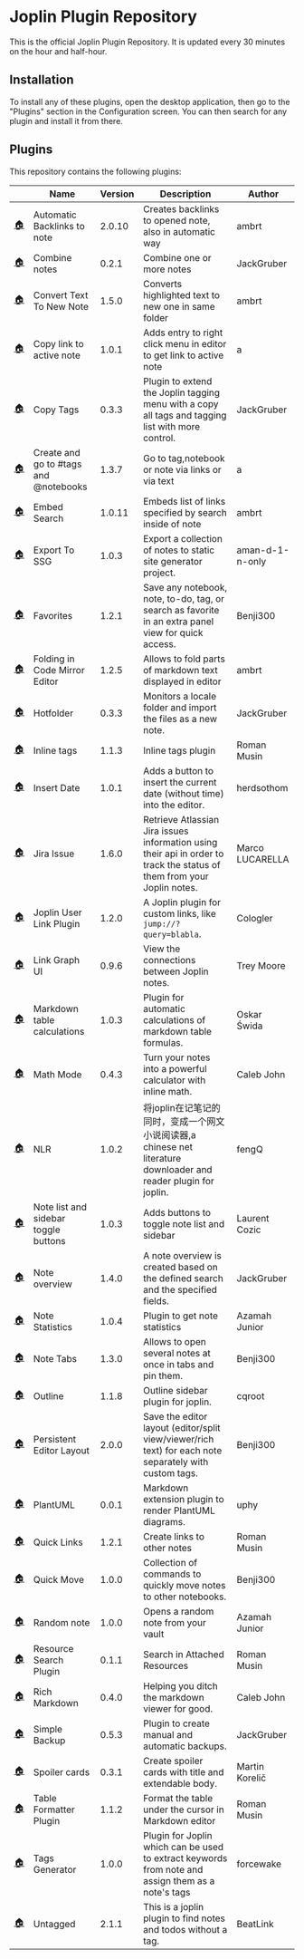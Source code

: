 # Joplin Plugin Repository

This is the official Joplin Plugin Repository. It is updated every 30 minutes on the hour and half-hour.

## Installation

To install any of these plugins, open the desktop application, then go to the "Plugins" section in the Configuration screen. You can then search for any plugin and install it from there.

## Plugins

This repository contains the following plugins:

<!-- PLUGIN_LIST -->
&nbsp; | Name | Version | Description | Author
--- | --- | --- | --- | ---
[🏠](https://discourse.joplinapp.org/t/insert-referencing-notes-backlinks-plugin/13632) | Automatic Backlinks to note | 2.0.10 | Creates backlinks to opened note, also in automatic way | ambrt
[🏠](https://github.com/JackGruber/joplin-plugin-combine-notes) | Combine notes | 0.2.1 | Combine one or more notes | JackGruber
[🏠](https://discourse.joplinapp.org/t/create-note-from-highlighted-text/12511) | Convert Text To New Note | 1.5.0 | Converts highlighted text to new one in same folder | ambrt
[🏠](https://discourse.joplinapp.org/t/copy-markdown-link-to-active-note/14402) | Copy link to active note | 1.0.1 | Adds entry to right click menu in editor to get link to active note | a  
[🏠](https://github.com/JackGruber/joplin-plugin-copytags) | Copy Tags | 0.3.3 | Plugin to extend the Joplin tagging menu with a copy all tags and tagging list with more control. | JackGruber
[🏠](https://discourse.joplinapp.org/t/go-to-note-tag-or-notebook-via-highlighting-text-in-editor/12731) | Create and go to #tags and @notebooks | 1.3.7 | Go to tag,notebook or note via links or via text | a  
[🏠](https://discourse.joplinapp.org/t/embed-any-search-with-content/14328) | Embed Search | 1.0.11 | Embeds list of links specified by search inside of note | ambrt
[🏠](https://github.com/aman-d-1-n-only/joplin-exports-to-ssg#readme) | Export To SSG | 1.0.3 | Export a collection of notes to static site generator project. | aman-d-1-n-only
[🏠](https://github.com/benji300/joplin-favorites) | Favorites | 1.2.1 | Save any notebook, note, to-do, tag, or search as favorite in an extra panel view for quick access. | Benji300
[🏠](https://discourse.joplinapp.org/t/persistent-text-folding-in-editor/16183) | Folding in Code Mirror Editor | 1.2.5 | Allows to fold parts of markdown text displayed in editor | ambrt
[🏠](https://github.com/JackGruber/joplin-plugin-hotfolder/blob/master/README.md) | Hotfolder | 0.3.3 | Monitors a locale folder and import the files as a new note. | JackGruber
[🏠](https://discourse.joplinapp.org/t/plugin-inline-tags/14192) | Inline tags | 1.1.3 | Inline tags plugin | Roman Musin
[🏠](https://github.com/herdsothom/joplin-insert-date) | Insert Date | 1.0.1 | Adds a button to insert the current date (without time) into the editor. | herdsothom
[🏠](https://github.com/marc0l92/joplin-plugin-jira-issue#readme) | Jira Issue | 1.6.0 | Retrieve Atlassian Jira issues information using their api in order to track the status of them from your Joplin notes. | Marco LUCARELLA
[🏠](https://github.com/Cologler/userlink-joplin) | Joplin User Link Plugin | 1.2.0 | A Joplin plugin for custom links, like `jump://?query=blabla`. | Cologler
[🏠](https://github.com/treymo/joplin-link-graph) | Link Graph UI | 0.9.6 | View the connections between Joplin notes. | Trey Moore
[🏠](https://github.com/oswida/joplin-markdown-calc) | Markdown table calculations | 1.0.3 | Plugin for automatic calculations of markdown table formulas. | Oskar Świda
[🏠](https://github.com/CalebJohn/joplin-math-mode#readme) | Math Mode | 0.4.3 | Turn your notes into a powerful calculator with inline math. | Caleb John
[🏠](https://github.com/fengqiaozhu/joplin_plugin_nlr.git) | NLR | 1.0.2 | 将joplin在记笔记的同时，变成一个网文小说阅读器,a chinese net literature downloader and reader plugin for joplin. | fengQ
[🏠](https://github.com/laurent22/joplin/tree/dev/packages/plugins/ToggleSidebars) | Note list and sidebar toggle buttons | 1.0.3 | Adds buttons to toggle note list and sidebar | Laurent Cozic
[🏠](https://github.com/JackGruber/joplin-plugin-note-overview/blob/master/README.md) | Note overview | 1.4.0 | A note overview is created based on the defined search and the specified fields. | JackGruber
[🏠](https://github.com/Kaid00/joplin-note-statistics#readme) | Note Statistics | 1.0.4 | Plugin to get note statistics | Azamah Junior
[🏠](https://github.com/benji300/joplin-note-tabs) | Note Tabs | 1.3.0 | Allows to open several notes at once in tabs and pin them. | Benji300
[🏠](https://github.com/cqroot/joplin-outline) | Outline | 1.1.8 | Outline sidebar plugin for joplin. | cqroot
[🏠](https://github.com/benji300/joplin-persistent-layout) | Persistent Editor Layout | 2.0.0 | Save the editor layout (editor/split view/viewer/rich text) for each note separately with custom tags. | Benji300
[🏠](https://github.com/uphy/joplin-plantuml-plugin) | PlantUML | 0.0.1 | Markdown extension plugin to render PlantUML diagrams. | uphy
[🏠](https://discourse.joplinapp.org/t/quick-links-plugin/14214) | Quick Links | 1.2.1 | Create links to other notes | Roman Musin
[🏠](https://github.com/benji300/joplin-quick-move) | Quick Move | 1.0.0 | Collection of commands to quickly move notes to other notebooks. | Benji300
[🏠](https://github.com/Kaid00/joplin-random-note/blob/master/README.md) | Random note | 1.0.0 | Opens a random note from your vault | Azamah Junior
[🏠](https://github.com/roman-r-m/joplin-plugin-resource-search) | Resource Search Plugin | 0.1.1 | Search in Attached Resources | Roman Musin
[🏠](https://github.com/CalebJohn/joplin-rich-markdown#readme) | Rich Markdown | 0.4.0 | Helping you ditch the markdown viewer for good. | Caleb John
[🏠](https://github.com/JackGruber/joplin-plugin-backup/blob/master/README.md) | Simple Backup | 0.5.3 | Plugin to create manual and automatic backups. | JackGruber
[🏠](https://github.com/martinkorelic/joplin-plugin-spoiler-cards) | Spoiler cards | 0.3.1 | Create spoiler cards with title and extendable body. | Martin Korelič
[🏠](https://github.com/roman-r-m/joplin-plugin-table-formatter) | Table Formatter Plugin | 1.1.2 | Format the table under the cursor in Markdown editor | Roman Musin
[🏠](https://github.com/forcewake/joplin-tags-generator) | Tags Generator | 1.0.0 | Plugin for Joplin which can be used to extract keywords from note and assign them as a note's tags | forcewake
[🏠](https://discourse.joplinapp.org/t/untagged/16680) | Untagged | 2.1.1 | This is a joplin plugin to find notes and todos without a tag. | BeatLink
<!-- PLUGIN_LIST -->

